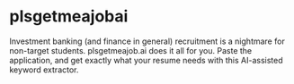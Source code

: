# plsgetmeajobai
 Investment banking (and finance in general) recruitment is a nightmare for non-target students.   plsgetmeajob.ai does it all for you.   Paste the application, and get exactly what your resume needs with this AI-assisted keyword extractor. 
